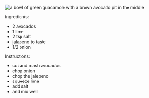 ![a bowl of green guacamole with a brown avocado pit in the middle](https://upload.wikimedia.org/wikipedia/commons/thumb/3/30/Guacomole.jpg/640px-Guacomole.jpg)

Ingredients:
- 2 avocados
- 1 lime
- 2 tsp salt
- jalapeno to taste
- 1/2 onion

Instructions:
- cut and mash avocados
- chop onion
- chop the jalepeno
- squeeze lime
- add salt
- and mix well

